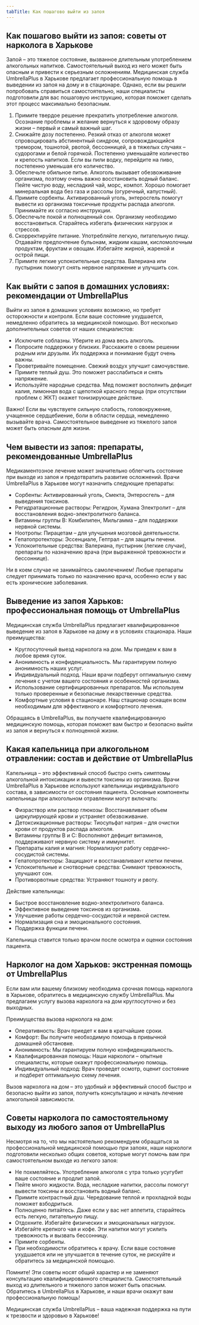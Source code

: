 ```yaml
---
tabTitle: Как пошагово выйти из запоя
---
```


## Как пошагово выйти из запоя: советы от нарколога в Харькове

Запой – это тяжелое состояние, вызванное длительным употреблением алкогольных напитков. Самостоятельный выход из него может быть опасным и привести к серьезным осложнениям. Медицинская служба UmbrellaPlus в Харькове предлагает профессиональную помощь в выведении из запоя на дому и в стационаре. Однако, если вы решили попробовать справиться самостоятельно, наши специалисты подготовили для вас пошаговую инструкцию, которая поможет сделать этот процесс максимально безопасным.

1. Примите твердое решение прекратить употребление алкоголя. Осознание проблемы и желание вернуться к здоровому образу жизни – первый и самый важный шаг.
2. Снижайте дозу постепенно. Резкий отказ от алкоголя может спровоцировать абстинентный синдром, сопровождающийся тремором, тошнотой, рвотой, бессонницей, а в тяжелых случаях – судорогами и белой горячкой. Постепенно уменьшайте количество и крепость напитков. Если вы пили водку, перейдите на пиво, постепенно уменьшая его количество.
3. Обеспечьте обильное питье. Алкоголь вызывает обезвоживание организма, поэтому очень важно восстановить водный баланс. Пейте чистую воду, несладкий чай, морс, компот. Хорошо помогает минеральная вода без газа и рассолы (огуречный, капустный).
4. Примите сорбенты. Активированный уголь, энтеросгель помогут вывести из организма токсичные продукты распада алкоголя. Принимайте их согласно инструкции.
5. Обеспечьте покой и полноценный сон. Организму необходимо восстановиться. Старайтесь избегать физических нагрузок и стрессов.
6. Скорректируйте питание. Употребляйте легкую, питательную пищу. Отдавайте предпочтение бульонам, жидким кашам, кисломолочным продуктам, фруктам и овощам. Избегайте жирной, жареной и острой пищи.
7. Примите легкие успокоительные средства. Валериана или пустырник помогут снять нервное напряжение и улучшить сон.

## Как выйти с запоя в домашних условиях: рекомендации от UmbrellaPlus

Выйти из запоя в домашних условиях возможно, но требует осторожности и контроля. Если ваше состояние ухудшается, немедленно обратитесь за медицинской помощью. Вот несколько дополнительных советов от наших специалистов:

* Исключите соблазны. Уберите из дома весь алкоголь.
* Попросите поддержки у близких. Расскажите о своем решении родным или друзьям. Их поддержка и понимание будут очень важны.
* Проветривайте помещение. Свежий воздух улучшит самочувствие.
* Примите теплый душ. Это поможет расслабиться и снять напряжение.
* Используйте народные средства. Мед поможет восполнить дефицит калия, лимонная вода с щепоткой красного перца (при отсутствии проблем с ЖКТ) окажет тонизирующее действие.

Важно! Если вы чувствуете сильную слабость, головокружение, учащенное сердцебиение, боли в области сердца, немедленно вызывайте врача. Самостоятельное выведение из тяжелого запоя может быть опасным для жизни.

## Чем вывести из запоя: препараты, рекомендованные UmbrellaPlus

Медикаментозное лечение может значительно облегчить состояние при выходе из запоя и предотвратить развитие осложнений. Врачи UmbrellaPlus в Харькове могут назначить следующие препараты:

* Сорбенты: Активированный уголь, Смекта, Энтеросгель – для выведения токсинов.
* Регидратационные растворы: Регидрон, Хумана Электролит – для восстановления водно-электролитного баланса.
* Витамины группы B: Комбилипен, Мильгамма – для поддержки нервной системы.
* Ноотропы: Пирацетам – для улучшения мозговой деятельности.
* Гепатопротекторы: Эссенциале, Гептрал – для защиты печени.
* Успокоительные средства: Валериана, пустырник (легкие случаи), препараты по назначению врача (при выраженной тревожности и бессоннице).

Ни в коем случае не занимайтесь самолечением! Любые препараты следует принимать только по назначению врача, особенно если у вас есть хронические заболевания.

## Выведение из запоя Харьков: профессиональная помощь от UmbrellaPlus

Медицинская служба UmbrellaPlus предлагает квалифицированное выведение из запоя в Харькове на дому и в условиях стационара. Наши преимущества:

* Круглосуточный выезд нарколога на дом. Мы приедем к вам в любое время суток.
* Анонимность и конфиденциальность. Мы гарантируем полную анонимность наших услуг.
* Индивидуальный подход. Наши врачи подберут оптимальную схему лечения с учетом вашего состояния и особенностей организма.
* Использование сертифицированных препаратов. Мы используем только проверенные и безопасные лекарственные средства.
* Комфортные условия в стационаре. Наш стационар оснащен всем необходимым для эффективного и комфортного лечения.

Обращаясь в UmbrellaPlus, вы получаете квалифицированную медицинскую помощь, которая поможет вам быстро и безопасно выйти из запоя и вернуться к полноценной жизни.

## Какая капельница при алкогольном отравлении: состав и действие от UmbrellaPlus

Капельница – это эффективный способ быстро снять симптомы алкогольной интоксикации и вывести токсины из организма. Врачи UmbrellaPlus в Харькове используют капельницы индивидуального состава, в зависимости от состояния пациента. Основные компоненты капельницы при алкогольном отравлении могут включать:

* Физраствор или раствор глюкозы: Восстанавливает объем циркулирующей крови и устраняет обезвоживание.
* Детоксикационные растворы: Тиосульфат натрия – для очистки крови от продуктов распада алкоголя.
* Витамины группы B и C: Восполняют дефицит витаминов, поддерживают нервную систему и иммунитет.
* Препараты калия и магния: Нормализуют работу сердечно-сосудистой системы.
* Гепатопротекторы: Защищают и восстанавливают клетки печени.
* Успокоительные и снотворные средства: Снимают тревожность, улучшают сон.
* Противорвотные средства: Устраняют тошноту и рвоту.

Действие капельницы:

* Быстрое восстановление водно-электролитного баланса.
* Эффективное выведение токсинов из организма.
* Улучшение работы сердечно-сосудистой и нервной систем.
* Нормализация сна и эмоционального состояния.
* Поддержка функции печени.

Капельница ставится только врачом после осмотра и оценки состояния пациента.

## Нарколог на дом Харьков: экстренная помощь от UmbrellaPlus

Если вам или вашему близкому необходима срочная помощь нарколога в Харькове, обратитесь в медицинскую службу UmbrellaPlus. Мы предлагаем услугу вызова нарколога на дом круглосуточно и без выходных.

Преимущества вызова нарколога на дом:

* Оперативность: Врач приедет к вам в кратчайшие сроки.
* Комфорт: Вы получите необходимую помощь в привычной домашней обстановке.
* Анонимность: Мы гарантируем полную конфиденциальность.
* Квалифицированная помощь: Наши наркологи – опытные специалисты, которые окажут профессиональную помощь.
* Индивидуальный подход: Врач проведет осмотр, оценит состояние и подберет оптимальную схему лечения.

Вызов нарколога на дом – это удобный и эффективный способ быстро и безопасно выйти из запоя, получить консультацию и начать лечение алкогольной зависимости.

## Советы нарколога по самостоятельному выходу из любого запоя от UmbrellaPlus

Несмотря на то, что мы настоятельно рекомендуем обращаться за профессиональной медицинской помощью при запоях, наши наркологи подготовили несколько общих советов, которые могут помочь вам при самостоятельном выходе из легкого запоя:

* Не похмеляйтесь. Употребление алкоголя с утра только усугубит ваше состояние и продлит запой.
* Пейте много жидкости. Вода, несладкие напитки, рассолы помогут вывести токсины и восстановить водный баланс.
* Примите контрастный душ. Чередование теплой и прохладной воды поможет взбодриться.
* Полноценно питайтесь. Даже если у вас нет аппетита, старайтесь есть легкую, питательную пищу.
* Отдохните. Избегайте физических и эмоциональных нагрузок.
* Избегайте крепкого чая и кофе. Эти напитки могут усилить тревожность и вызвать бессонницу.
* Примите сорбенты.
* При необходимости обратитесь к врачу. Если ваше состояние ухудшается или не улучшается в течение суток, не рискуйте и обратитесь за медицинской помощью.

Помните! Эти советы носят общий характер и не заменяют консультацию квалифицированного специалиста. Самостоятельный выход из длительного и тяжелого запоя может быть опасным. Обратитесь в UmbrellaPlus в Харькове, и наши врачи окажут вам профессиональную помощь!

Медицинская служба UmbrellaPlus – ваша надежная поддержка на пути к трезвости и здоровью в Харькове!
